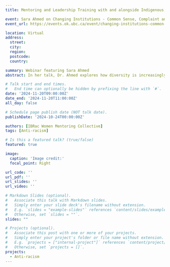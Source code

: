 ```yaml
---
title: Mentoring and Leadership Training with and alongside Indigenous, Black, Asian, and Racialized women faculty - Co-making IBRac centered, decolonial, culturally-focused, and strength-based approaches

event: Sara Ahmed on Changing Institutions - Common Sense, Complaint and Other Lessons in Legacy
event_url: https://events.ok.ubc.ca/event/changing-institutions-common-sense-complaint-and-other-lessons-in-legacy/

location: Virtual
address:
  street: 
  city: 
  region: 
  postcode: 
  country: 

summary: Webinar featuring Sara Ahmed 
abstract: In her talk, Dr. Ahmed explores how diversity is increasingly framed as forced change, an ideological imposition, or as compelled speech. Given these attacks on diversity and equality initiatives, it might seem that it is time to abandon critiques of what diversity is not doing. The aim of Dr. Ahmed’s lecture is to show how these critiques provide the tools to explain and challenge what is going on. Dr. Ahmed will draw on two projects, the first on complaint; the second on common sense. For the former, she uses research from her newest book A Complainer’s Handbook - A Guide to Building Less Hostile Institutions for an understanding of institutional power and institutional change. She will also draw on a new project on common sense. Common sense is increasingly appealed to as a legacy, an alternative to “wokeism,” and as an argument against institutional change.

# Talk start and end times.
#   End time can optionally be hidden by prefixing the line with `#`.
date: '2024-11-20T09:00:00Z'
date_end: '2024-11-20T11:00:00Z'
all_day: false

# Schedule page publish date (NOT talk date).
publishDate: '2024-10-24T00:00:00Z'

authors: [IBRac Women Mentoring Collective]
tags: [Anti-racism]

# Is this a featured talk? (true/false)
featured: true

image:
  caption: 'Image credit:'
  focal_point: Right

url_code: ''
url_pdf: ''
url_slides: ''
url_video: ''

# Markdown Slides (optional).
#   Associate this talk with Markdown slides.
#   Simply enter your slide deck's filename without extension.
#   E.g. `slides = "example-slides"` references `content/slides/example-slides.md`.
#   Otherwise, set `slides = ""`.
slides: ""

# Projects (optional).
#   Associate this post with one or more of your projects.
#   Simply enter your project's folder or file name without extension.
#   E.g. `projects = ["internal-project"]` references `content/project/deep-learning/index.md`.
#   Otherwise, set `projects = []`.
projects:
  - Anti-racism
---
```


